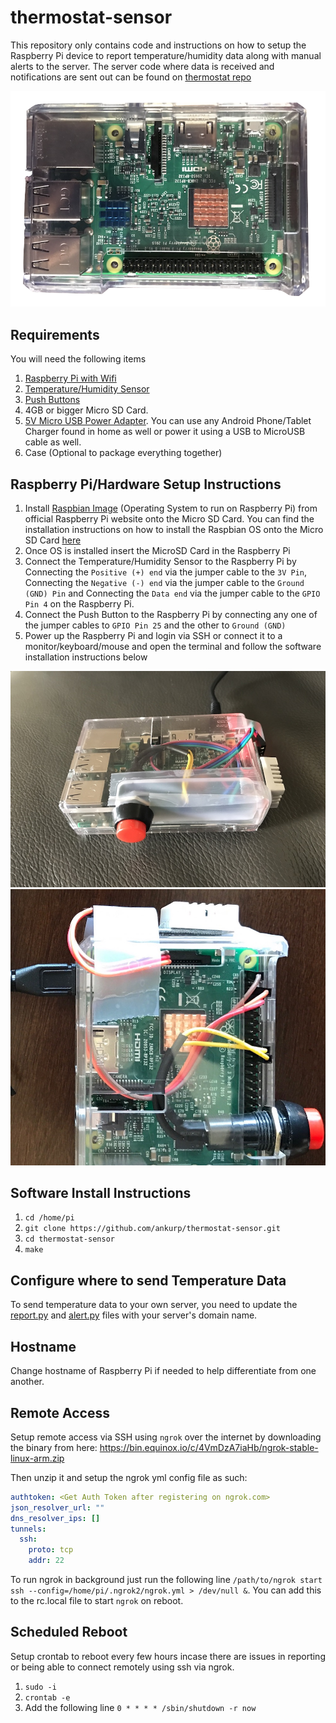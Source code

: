 # thermostat-sensor

This repository only contains code and instructions on how to setup the Raspberry Pi device to report temperature/humidity data along with manual alerts to the server. The server code where data is received and notifications are sent out can be found on [thermostat repo](https://github.com/ankurp/thermostat)

![Raspberry Pi 3](https://raw.githubusercontent.com/ankurp/thermostat-sensor/master/assets/splash.png)

## Requirements

You will need the following items
1. [Raspberry Pi with Wifi](http://www.microcenter.com/product/475267/Zero_Wireless_Development_Board)
2. [Temperature/Humidity Sensor](https://www.amazon.com/gp/product/B018JO5BRK)
3. [Push Buttons](https://www.amazon.com/gp/product/B0170B75EU)
4. 4GB or bigger Micro SD Card.
5. [5V Micro USB Power Adapter](https://www.amazon.com/dp/B00MARDJZ4). You can use any Android Phone/Tablet Charger found in home as well or power it using a USB to MicroUSB cable as well.
6. Case (Optional to package everything together)

## Raspberry Pi/Hardware Setup Instructions

1. Install [Raspbian Image](https://www.raspberrypi.org/downloads/raspbian/) (Operating System to run on Raspberry Pi) from official Raspberry Pi website onto the Micro SD Card. You can find the installation instructions on how to install the Raspbian OS onto the Micro SD Card [here](https://www.raspberrypi.org/documentation/installation/installing-images/README.md)
2. Once OS is installed insert the MicroSD Card in the Raspberry Pi
3. Connect the Temperature/Humidity Sensor to the Raspberry Pi by Connecting the `Positive (+) end` via the jumper cable to the `3V Pin`, Connecting the `Negative (-) end` via the jumper cable to the `Ground (GND) Pin` and Connecting the `Data end` via the jumper cable to the `GPIO Pin 4` on the Raspberry Pi.
4. Connect the Push Button to the Raspberry Pi by connecting any one of the jumper cables to `GPIO Pin 25` and the other to `Ground (GND)`
5. Power up the Raspberry Pi and login via SSH or connect it to a monitor/keyboard/mouse and open the terminal and follow the software installation instructions below

![Raspberry Pi 3 with Temperature Sensor and Button](https://raw.githubusercontent.com/ankurp/thermostat-sensor/master/assets/screenshot.jpeg)
![Showing Pin Connection](https://raw.githubusercontent.com/ankurp/thermostat-sensor/master/assets/pin.jpg)

## Software Install Instructions

1. `cd /home/pi`
1. `git clone https://github.com/ankurp/thermostat-sensor.git`
1. `cd thermostat-sensor`
1. `make`

## Configure where to send Temperature Data 

To send temperature data to your own server, you need to update the [report.py](https://github.com/ankurp/thermostat-sensor/blob/master/report.py) and [alert.py](https://github.com/ankurp/thermostat-sensor/blob/master/alert.py) files with your server's domain name.

## Hostname
Change hostname of Raspberry Pi if needed to help differentiate from one another.

## Remote Access

Setup remote access via SSH using `ngrok` over the internet by downloading the binary from here: https://bin.equinox.io/c/4VmDzA7iaHb/ngrok-stable-linux-arm.zip

Then unzip it and setup the ngrok yml config file as such:
```yaml
authtoken: <Get Auth Token after registering on ngrok.com>
json_resolver_url: ""
dns_resolver_ips: []
tunnels:
  ssh:
    proto: tcp
    addr: 22
```

To run ngrok in background just run the following line `/path/to/ngrok start ssh --config=/home/pi/.ngrok2/ngrok.yml > /dev/null &`. You can add this to the rc.local file to start `ngrok` on reboot.

## Scheduled Reboot
Setup crontab to reboot every few hours incase there are issues in reporting or being able to connect remotely using ssh via ngrok.

1. `sudo -i`
2. `crontab -e`
3. Add the following line `0 * * * * /sbin/shutdown -r now`
